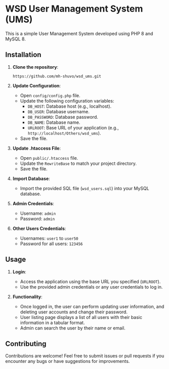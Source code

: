 # WSD User Management System (UMS)

This is a simple User Management System developed using PHP 8 and MySQL 8.

## Installation

1. **Clone the repository**: 
    ```
   https://github.com/mh-shuvo/wsd_ums.git
    ```

2. **Update Configuration**:
    - Open `config/config.php` file.
    - Update the following configuration variables:
        - `DB_HOST`: Database host (e.g., localhost).
        - `DB_USER`: Database username.
        - `DB_PASSWORD`: Database password.
        - `DB_NAME`: Database name.
        - `URLROOT`: Base URL of your application (e.g., `http://localhost/Others/wsd_ums`).
    - Save the file.

3. **Update .htaccess File**:
    - Open `public/.htaccess` file.
    - Update the `RewriteBase` to match your project directory.
    - Save the file.

4. **Import Database**:
    - Import the provided SQL file (`wsd_users.sql`) into your MySQL database.

5. **Admin Credentials**:
    - Username: `admin`
    - Password: `admin`
  
6. **Other Users Credentials**:
    - Usernames: `user1` to `user50`
    - Password for all users: `123456`

## Usage

1. **Login**:
    - Access the application using the base URL you specified (`URLROOT`).
    - Use the provided admin credentials or any user credentials to log in.

2. **Functionality**:
    - Once logged in, the user can perform updating user information, and deleting user accounts and change their password.
    - User listing page displays a list of all users with their basic information in a tabular format.
    - Admin can search the user by their name or email.


## Contributing

Contributions are welcome! Feel free to submit issues or pull requests if you encounter any bugs or have suggestions for improvements.
